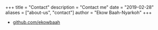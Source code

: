 +++
title = "Contact"
description = "Contact me"
date = "2019-02-28"
aliases = ["about-us", "contact"]
author = "Ekow Baah-Nyarkoh"
+++

- [github.com/ekowbaah](https://github.com/ekowbaah)
